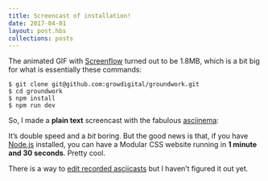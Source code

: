```yaml
---
title: Screencast of installation! 
date: 2017-04-01
layout: post.hbs
collections: posts
---
```


The animated GIF with [Screenflow](http://www.telestream.net/screenflow/overview.htm) turned out to be 1.8MB, which is a bit big for what is essentially these commands:

```
$ git clone git@github.com:growdigital/groundwork.git
$ cd groundwork
$ npm install
$ npm run dev
```

So, I made a **plain text** screencast with the fabulous [asciinema](https://asciinema.org):

<script type="text/javascript" src="https://asciinema.org/a/dstnak4qnlo13kgfc3wrvpfz2.js" id="asciicast-dstnak4qnlo13kgfc3wrvpfz2" async data-speed="2" data-theme="solarized-dark"></script>

It’s double speed and a _bit_ boring. But the good news is that, if you have [Node.js](https://nodejs.org/en/download/) installed, you can have a Modular CSS website running in **1 minute and 30 seconds**. Pretty cool.

There is a way to [edit recorded asciicasts](https://asciinema.org/docs/faq) but I haven’t figured it out yet. 
